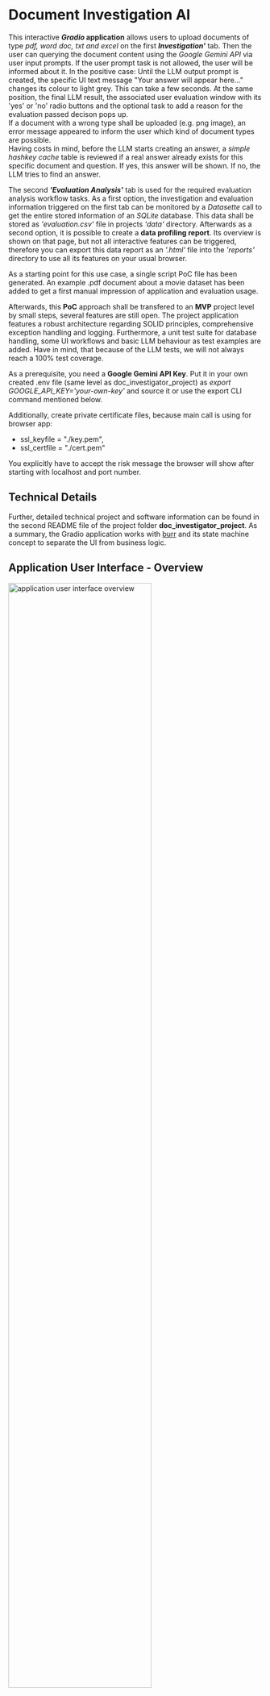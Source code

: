 # Document Investigation AI

This interactive **<i>Gradio</i> application** allows users to upload documents of type <i>pdf, word doc, txt and excel</i> on the first **<i>Investigation'</i>** tab. Then the user can querying the document content using the <i>Google Gemini API</i> via user input prompts. If the user prompt task is not allowed, the user will be informed about it. In the positive case: Until the LLM output prompt is created, the specific UI text message "Your answer will appear here..." changes its colour to light grey. This can take a few seconds. At the same position, the final LLM result, the associated user evaluation window with its 'yes' or 'no' radio buttons and the optional task to add a reason for the evaluation passed decison pops up.<br>
If a document with a wrong type shall be uploaded (e.g. png image), an error message appeared to inform the user which kind of document types are possible.<br>
Having costs in mind, before the LLM starts creating an answer, a <i>simple hashkey cache</i> table is reviewed if a real answer already exists for this specific document and question. If yes, this answer will be shown. If no, the LLM tries to find an answer. 

The second **<i>'Evaluation Analysis'</i>** tab is used for the required evaluation analysis workflow tasks. As a first option, the investigation and evaluation information triggered on the first tab can be monitored by a <i>Datasette</i> call to get the entire stored information of an <i>SQLite</i> database. This data shall be stored as <i>'evaluation.csv'</i> file in projects <i>'data'</i> directory. Afterwards as a second option, it is possible to create a **data profiling report**. Its overview is shown on that page, but not all interactive features can be triggered, therefore you can export this data report as an <i>'.html'</i> file into the <i>'reports'</i> directory to use all its features on your usual browser. 

As a starting point for this use case, a single script PoC file has been generated. An example .pdf document about a movie dataset has been added to get a first manual impression of application and evaluation usage.

Afterwards, this **PoC** approach shall be transfered to an **MVP** project level by small steps, several features are still open. The project application features a robust architecture regarding SOLID principles, comprehensive exception handling and logging. Furthermore, a unit test suite for database handling, some UI workflows and basic LLM behaviour as test examples are added. Have in mind, that because of the LLM tests, we will not always reach a 100% test coverage.

As a prerequisite, you need a **Google Gemini API Key**. Put it in your own created .env file (same level as doc_investigator_project) as <i>export GOOGLE_API_KEY='your-own-key'</i> and source it or use the export CLI command mentioned below.

Additionally, create private certificate files, because main call is using for browser app:<br>
- ssl_keyfile = "./key.pem",<br>
- ssl_certfile = "./cert.pem"

You explicitly have to accept the risk message the browser will show after starting with localhost and port number.

## Technical Details
Further, detailed technical project and software information can be found in the second README file of the project folder **doc_investigator_project**.
As a summary, the Gradio application works with [burr](https://burr.dagworks.io/) and its state machine concept to separate the UI from business logic.

## Application User Interface - Overview
<p align="left">
  <img src="./assets/doc_investigation_app_MVP-withLLMSliders.JPG" alt="application user interface overview" width="75%"/>
</p>
<br>

## MVP Project Structure
doc_investigator_project/<br>
├── data/&emsp;&emsp;&emsp;&emsp;&emsp;&emsp;&emsp;&emsp;&emsp;&emsp;&emsp;&nbsp;# Includes datasette evaluations.csv file<br>
├── logs/&emsp;&emsp;&emsp;&emsp;&emsp;&emsp;&emsp;&emsp;&emsp;&emsp;&emsp;&nbsp;# Includes log files<br>
├── reports/&emsp;&emsp;&ensp;&emsp;&emsp;&emsp;&emsp;&emsp;&emsp;&emsp;&nbsp;# Includes interactive .html profiling files of eval data<br>
├── src/<br>
│&emsp;&ensp;   ├── doc_investigator_strategy_pattern/<br>
│&emsp;&ensp;   |&emsp;&ensp;   ├── __init__.py<br>
│&emsp;&ensp;   |&emsp;&ensp;    ├── app.py&emsp;&emsp;&emsp;&emsp;&emsp;&ensp;&ensp;# Contains the AppUI class (Gradio logic)<br>
│&emsp;&ensp;   |&emsp;&ensp;    ├── config.py&emsp;&emsp;&emsp;&emsp;&ensp;&nbsp;# Contains the Config dataclass<br>
│&emsp;&ensp;   |&emsp;&ensp;    ├── database.py&emsp;&emsp;&emsp;&ensp;# Contains the DatabaseManager class<br>
│&emsp;&ensp;   |&emsp;&ensp;    ├── documents.py&emsp;&emsp;&ensp;# Contains all DocumentLoader strategies<br>
│&emsp;&ensp;   |&emsp;&ensp;    ├── services.py&emsp;&emsp;&emsp;&emsp;# Contains the GeminiService class<br>
│&emsp;&ensp;   |&emsp;&ensp;    ├── state_machine.py&emsp;&ensp;# Contains the Burr state machine logic<br>
│&emsp;&ensp;   |&emsp;&ensp;    └── logging_config.py&emsp;# Contains the Loguru setup function<br>
|&emsp;&ensp;   ├── main.py&emsp;&emsp;&emsp;&emsp;&emsp;&emsp;&emsp;&nbsp;&nbsp;# Main entry point to run the application<br>
|&emsp;&ensp;   └── visualise_flow.py&ensp;&ensp;&emsp;&emsp;&ensp;&nbsp;# Burr feature to creates the workflow diagram<br>
├── tests/<br>
│&emsp;&ensp;   ├── __init__.py<br>
│&emsp;&ensp;   ├── conftest.py&emsp;&emsp;&emsp;&emsp;&emsp;&emsp;# Stops external FilterWarnings thrown in pytest run terminal<br>
│&emsp;&ensp;   ├── test_analysis.py&emsp;&ensp;&ensp;&emsp;&emsp;# Pytest tests for the data analysis use cases<br>
│&emsp;&ensp;   ├── test_database.py&emsp;&ensp;&emsp;&emsp;# Pytest tests for the DatabaseManager<br>
│&emsp;&ensp;   ├── test_documents.py&ensp;&emsp;&emsp;# Pytest tests for DocumentProcessor validation<br>
│&emsp;&ensp;   ├── test_app.py&emsp;&emsp;&emsp;&emsp;&emsp;&ensp;# Pytest tests for the AppUI logic (reset workflow)<br>
│&emsp;&ensp;   ├── test_llm_behaviour.py&ensp;&ensp;# Pytest tests for LLM behaviour validation<br>
│&emsp;&ensp;   └── test_state_machine.py&ensp;&ensp;# Pytest tests for Burr state machine<br>
├── cert.pem&emsp;&emsp;&emsp;&emsp;&emsp;&emsp;&emsp;&emsp;&emsp;&ensp;# your own created file<br>
├── key.pem&emsp;&emsp;&emsp;&emsp;&emsp;&emsp;&emsp;&emsp;&emsp;&ensp;# your own created file<br>
├── doc_investigator_prod.db&emsp;&nbsp;&ensp;# SQLite database<br>
├── pyproject.toml&emsp;&emsp;&emsp;&nbsp;&emsp;&emsp;&ensp;&ensp;# Config file tells pytest where to find source code<br>
├── requirements.txt&emsp;&emsp;&ensp;&emsp;&emsp;&ensp;&ensp;# Project dependencies<br>
├── requirements-dev.txt&ensp;&emsp;&emsp;&ensp;&ensp;# Additional development dependencies<br>
└── README.md&emsp;&emsp;&emsp;&emsp;&emsp;&emsp;&ensp;&ensp;# Instructions for setup and usage<br>

On the same level as project root are stored: Gradio-PoC .py file, license, assets directory and this readme file.

## How to Generate and Run the Code
### Setup

1.  **Clone the remote repository to your local directory**
    ```bash
    git clone https://github.com/IloBe/doc_investigator_project.git
    cd doc_investigator_project
    ```

2.  **Create a virtual environment and install dependencies**
    ```bash
    python -m venv .venv
    source .venv/bin/activate  # On Windows, use `.venv\Scripts\activate`
    pip install -r requirements.txt
    ```
    
    Or if you need the development environment:
    ```bash
    pip install -r requirements-dev.txt
    ```

4.  **Set your API Key**
    The application will prompt you for your Google Gemini API Key on first run. For a non-interactive setup, you can set it as an environment variable:
    ```bash
    export GOOGLE_API_KEY="your_api_key_here"
    ```

### Run the Application
Application UI and business workflow are separated by <i>Burr</i> state machine and for observability <i>OpenTelemetry</i> is added. OpenTelemetry traces are logged to <i>Burr UI</i> which can be started automatically via separate terminal CLI command in the projects directory
```bash
burr
```

Being in the projects directory, call main.py file on terminal:
```bash
python3 src/main.py
```
The Gradio application creates an encrypted (HTTPS/WSS) connection that will bypass a firewall's web filter, so, it didn't stuck in loading (but private certificates have to be explicitly accepted). It uses localhost URL: http://127.0.0.1:7861.

Execute the PoC script file, which has been the starting point of the project to get an impression of the application:
```bash
python3 doc_investigator_gradio_PoC.py
```
The application or the PoC script run on local URL: http://0.0.0.0:8000 or http://127.0.0.1:7860.

Regarding the entire multiple-file application, log files for each session will be created in the logs/ directory.
As retention policy a maximum of 5 log files is set (configured in config.py).
For the PoC script file simple CLI prints are added only.

### Run the Tests
Starting from the root path, where the .venv is located, to ensure the components are working correctly, run the <i>Pytest</i> test suite using pytest CLI command. Sometimes it may appear that the test run stops after having collected all test items and the CLI message about <i>'collected items'</i> does not appear. Then trigger the remaining run with **Ctrl+C** click.
```bash
pytest
```
It will use <i>pytest-asyncio</i> to correctly run both synchronous and asynchronous tests, providing a complete and robust testing suite for our application regarding the standard unit-tests. Regarding the LLM tests, they sometimes fail. Because of the LLM nature, we don't know when this will happen.

### Observe the Logged Data
#### Application User Interface - Evaluation Analysis
<p align="left">
  <img src="./assets/doc_invest_eval_analyse-datasette.JPG" alt="application user interface for tab 2 evaluation analysis" width="75%"/>
</p>
<br>

#### Option 1 - Datasette
After using the entire project application, you can explore the doc_investigator_prod.db database with Datasette:
```bash
datasette doc_investigator_prod.db --open
```

This CLI command will launch a web server and open a new browser tab. You will see a fully interactive dashboard for your database. You can:
-    Click on the interactions table to view all your logged data
-    Sort and filter columns with a few clicks
-    Run custom SQL queries to perform more complex analysis (e.g. SELECT * FROM interactions WHERE evaluation LIKE '%Yes%')
-    Export data to CSV or JSON  (Note: for your data profiling report an export as file 'evaluation.csv' to the data directory is mandatory!)

#### Option 2 - Data Profiling Report
After having stored the <i>'evaluation.csv'</i> file in the appropriate directory a data profiling report can be created, visualised and exported. The export is necessary, if you want to use all interactive features of the report file. During the export process a specific process information is visible including the reports label with timestamp. 

<p align="left">
  <img src="./assets/doc_invest_eval_analyse-reports-1.JPG" alt="application user interface for tab 2 evaluation analysis" width="75%"/>
</p>
<br>

<p align="left">
  <img src="./assets/doc_invest_eval_analyse-reports-3.JPG" alt="application user interface for tab 2 evaluation analysis" width="25%"/>
</p>
<br>
